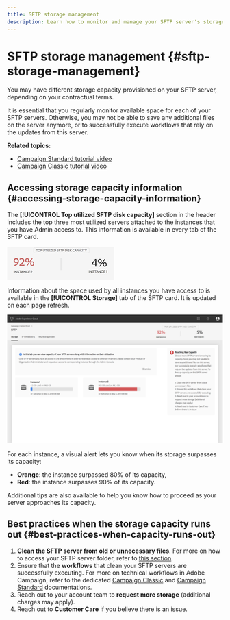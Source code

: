 ```yaml
---
title: SFTP storage management
description: Learn how to monitor and manage your SFTP server's storage
---
```


# SFTP storage management {#sftp-storage-management}

You may have different storage capacity provisioned on your SFTP server, depending on your contractual terms.

It is essential that you regularly monitor available space for each of your SFTP servers. Otherwise, you may not be able to save any additional files on the server anymore, or to successfully execute workflows that rely on the updates from this server.

**Related topics:**

* [Campaign Standard tutorial video](https://docs.adobe.com/content/help/en/campaign-learn/campaign-standard-tutorials/administrating/control-panel/managing-sftp-servers.html)
* [Campaign Classic tutorial video](https://docs.adobe.com/content/help/en/campaign-learn/campaign-classic-tutorials/administrating/control-panel-acc/managing-sftp-servers.html)

## Accessing storage capacity information {#accessing-storage-capacity-information}

The **[!UICONTROL Top utilized SFTP disk capacity]** section in the header includes the top three most utilized servers attached to the instances that you have Admin access to. This information is available in every tab of the SFTP card.

![](assets/control_panel_topspaceNEW.png)

Information about the space used by all instances you have access to is available in the **[!UICONTROL Storage]** tab of the SFTP card. It is updated on each page refresh.

![](assets/control_panel_spaceNEW.png)

For each instance, a visual alert lets you know when its storage surpasses its capacity:

* **Orange**: the instance surpassed 80% of its capacity,
* **Red**: the instance surpasses 90% of its capacity.

Additional tips are also available to help you know how to proceed as your server approaches its capacity.

## Best practices when the storage capacity runs out {#best-practices-when-capacity-runs-out}

1. **Clean the SFTP server from old or unnecessary files**. For more on how to access your SFTP server folder, refer to [this section](../../sftp/using/logging-into-sftp-server.md).
1. Ensure that the **workflows** that clean your SFTP servers are successfully executing. For more on technical workflows in Adobe Campaign, refer to the dedicated [Campaign Classic](https://docs.campaign.adobe.com/doc/AC/en/WKF__General_operation_Building_a_workflow.html#Technical_workflows) and [Campaign Standard](https://helpx.adobe.com/campaign/standard/administration/using/technical-workflows.html) documentations.
1. Reach out to your account team to **request more storage** (additional charges may apply).
1. Reach out to **Customer Care** if you believe there is an issue.
